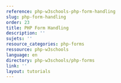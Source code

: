 ```yaml
---
reference: php-w3schools-php-form-handling
slug: php-form-handling
order: 23
title: PHP Form Handling
description: ''
sujets: ''
resource_categories: php-forms
ressource: php-w3schools
language: en
directory: php-w3schools/php-forms
link: ''
layout: tutorials
---
```

